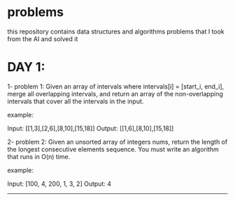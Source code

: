 # problems

this repository contains data structures and algorithms problems that I took from the AI and solved it

# DAY 1:

1- problem 1: Given an array of intervals where intervals[i] = [start_i, end_i], merge all overlapping intervals, and return an array of the non-overlapping intervals that cover all the intervals in the input.

example: 

Input: [[1,3],[2,6],[8,10],[15,18]]  Output: [[1,6],[8,10],[15,18]]

2- problem 2: Given an unsorted array of integers nums, return the length of the longest consecutive elements sequence.
You must write an algorithm that runs in O(n) time.

example: 

Input: [100, 4, 200, 1, 3, 2] Output: 4

------------------------------------------------------------------------------------------------------------------------------------
